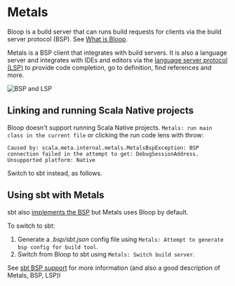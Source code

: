 # Metals

Bloop is a build server that can runs build requests for clients via the build server protocol (BSP). See [What is Bloop](https://scalacenter.github.io/bloop/docs/what-is-bloop).

Metals is a BSP client that integrates with build servers. It is also a language server and integrates with IDEs and editors via the [language server protocol (LSP)](https://microsoft.github.io/language-server-protocol/) to provide code completion, go to definition, find references and more.

![BSP and LSP](https://www.scala-lang.org/resources/img/blog/bsp.png)

## Linking and running Scala Native projects

Bloop doesn't support running Scala Native projects. `Metals: run main class in the current file` or clicking the run code lens with throw:

```
Caused by: scala.meta.internal.metals.MetalsBspException: BSP connection failed in the attempt to get: DebugSessionAddress.  Unsupported platform: Native
```

Switch to sbt instead, as follows.

## Using sbt with Metals

sbt also [implements the BSP](https://www.scala-lang.org/blog/2020/10/27/bsp-in-sbt.html) but Metals uses Bloop by default.

To switch to sbt:

1. Generate a _.bsp/sbt.json_ config file using `Metals: Attempt to generate bsp config for build tool`.
1. Switch from Bloop to sbt using `Metals: Switch build server`.

See [sbt BSP support](https://scalameta.org/metals/blog/2020/11/06/sbt-BSP-support.html) for more information (and also a good description of Metals, BSP, LSP)l
